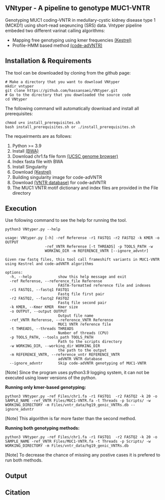 ## VNtyper - A pipeline to genotype MUC1-VNTR 
Genotyping MUC1 coding-VNTR in medullary-cystic kidney disease type 1  (MCKD1) using short-read seqeuncing (SRS) data. Vntyper pipeline embeded two different varinat calling algorithms:
- Mapping free genotyping using kmer frequencies [(Kestrel)](https://github.com/paudano/kestrel)
- Profile-HMM based method [(code-adVNTR)](https://github.com/mehrdadbakhtiari/adVNTR/tree/enhanced_hmm)

## Installation & Requirements
The tool can be downloaded by cloning from the github page:

```bashscript
# Make a directory that you want to download VNtyper
mkdir vntyper
git clone https://github.com/hassansaei/VNtyper.git
# Go to the directory that you downloaded the source code
cd VNtyper
```
The following command will automatically download and install all prerequisites:
```bashscrip
chmod u+x install_prerequisites.sh
bash install_prerequisites.sh or ./install_prerequisites.sh
```
The requeirments are as follows:
1. Python >= 3.9
2. Install [(BWA)](https://bio-bwa.sourceforge.net/)
3. Download chr1.fa file form [(UCSC genome browser)](https://hgdownload.soe.ucsc.edu/goldenPath/hg19/chromosomes/chr1.fa.gz)
4. Index fasta file with BWA
5. Install Singularity
6. Download [(Kestrel)](https://github.com/paudano/kestrel)
7. Building singularity image for code-adVNTR
8. Download [(VNTR database)](https://cseweb.ucsd.edu/~mbakhtia/adVNTR/vntr_data_genic_loci.zip) for code-adVNTR
9. The MUC1 VNTR motif dictionary and index files are provided in the File directory


## Execution
Use following command to see the help for running the tool.
```bashscript
python3 VNtyper.py --help 

usage: VNtyper.py [-h] -ref Referense -r1 FASTQ1 -r2 FASTQ2 -k KMER -o OUTPUT
                  -ref_VNTR Referense [-t THREADS] -p TOOLS_PATH -w
                  WORKING_DIR -m REFERENCE_VNTR [--ignore_advntr]

Given raw fastq files, this tool call frameshift variants in MUC1-VNTR using Kestrel and code-adVNTR algorithms

options:
  -h, --help            show this help message and exit
  -ref Referense, --reference_file Referense
                        FASTA-formatted reference file and indexes
  -r1 FASTQ1, --fastq1 FASTQ1
                        Fastq file first pair
  -r2 FASTQ2, --fastq2 FASTQ2
                        Fastq file second pair
  -k KMER, --Kmer KMER  Kmer size
  -o OUTPUT, --output OUTPUT
                        Output file name
  -ref_VNTR Referense, --reference_VNTR Referense
                        MUC1 VNTR reference file
  -t THREADS, --threads THREADS
                        Number of threads (CPU)
  -p TOOLS_PATH, --tools_path TOOLS_PATH
                        Path to the scripts directory
  -w WORKING_DIR, --working_dir WORKING_DIR
                        the path to the output
  -m REFERENCE_VNTR, --reference_vntr REFERENCE_VNTR
                        adVNTR VNTR database
  --ignore_advntr       Skip code-adVNTR genotyping of MUC1-VNTR
```
[Note] Since the program uses python3.9 logging system, it can not be executed using lower versions of the python.

__Running only kmer-based genotyping:__
```bashscript
python3 VNtyper.py -ref Files/chr1.fa -r1 FASTQ1  -r2 FASTQ2 -k 20 -o SAMPLE_NAME -ref_VNTR Files/MUC1-VNTR.fa -t Threads -p Scripts/ -w WORKING_DIRECTORY -m Files/vntr_data/hg19_genic_VNTRs.db --ignore_advntr
```
[Note] This algorithm is far more faster than the second method. 

__Running both genotyping methods:__
```bashscript
python3 VNtyper.py -ref Files/chr1.fa -r1 FASTQ1  -r2 FASTQ2 -k 20 -o SAMPLE_NAME -ref_VNTR Files/MUC1-VNTR.fa -t Threads -p Scripts/ -w WORKING_DIRECTORY -m Files/vntr_data/hg19_genic_VNTRs.db
```
[Note] To decrease the chance of missing any postive cases it is prefered to run both methods.


## Output



## Citation


